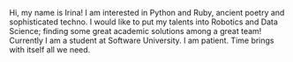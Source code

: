 Hi, my name is Irina! I am interested in Python and Ruby, ancient poetry and sophisticated techno. I would like to put my talents into Robotics and Data Science; finding some great academic solutions among a great team! Currently I am a student at Software University. I am patient. Time brings with itself all we need.
